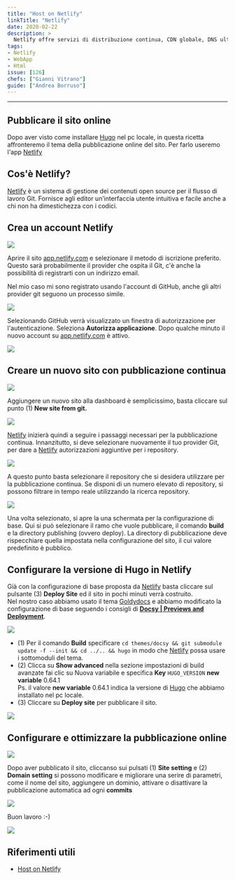 ```yaml
---
title: "Host on Netlify"
linkTitle: "Netlify"
date: 2020-02-22
description: >
  Netlify offre servizi di distribuzione continua, CDN globale, DNS ultraveloce, distribuzioni atomiche, invalidazione istantanea della cache, SSL con un clic, un'interfaccia basata su browser, una CLI e molte altre funzionalità per la gestione del sito Web Hugo.
tags:
- Netlify
- WebApp
- Html
issue: [126]
chefs: ["Gianni Vitrano"]
guide: ["Andrea Borruso"]
---
```


---

## Pubblicare il sito online
Dopo aver visto come installare [Hugo](../installare_hugo_server_locale/) nel pc locale, in questa ricetta affronteremo il tema della pubblicazione online del sito. Per farlo useremo l'app [Netlify](https://app.netlify.com)

## Cos'è Netlify?
[Netlify](https://app.netlify.com)  è un sistema di gestione dei contenuti open source per il flusso di lavoro Git. Fornisce agli editor un’interfaccia utente intuitiva e facile anche a chi non ha dimestichezza con i codici.


## Crea un account Netlify

![](./netlify.png)

Aprire il sito [app.netlify.com](app.netlify.com) e selezionare il metodo di iscrizione preferito. Questo sarà probabilmente il provider che ospita il Git, c'è anche la possibilità di registrarti con un indirizzo email.

Nel mio caso mi sono registrato usando l'account di GitHub, anche gli altri provider git seguono un processo simile.

![](./login.png)

Selezionando GitHub verrà visualizzato un finestra di autorizzazione per l'autenticazione. Seleziona **Autorizza applicazione**. Dopo qualche minuto il nuovo account su [app.netlify.com](app.netlify.com) è attivo.

![](./account_01.png)

## Creare un nuovo sito con pubblicazione continua

![](./new_site.png)

Aggiungere un nuovo sito alla dashboard è semplicissimo, basta cliccare sul punto (1) **New site from git.**

![](./create.png)

[Netlify](https://app.netlify.com) inizierà quindi a seguire i passaggi necessari per la pubblicazione continua. Innanzitutto, si deve selezionare nuovamente il tuo provider Git, per dare a [Netlify](https://app.netlify.com) autorizzazioni aggiuntive per i repository.

![](./create_01.png)

A questo punto basta selezionare il repository che si desidera utilizzare per la pubblicazione continua. Se disponi di un numero elevato di repository, si possono filtrare in tempo reale utilizzando la ricerca repository.

![](./create_02.png)

Una volta selezionato, si apre la una schermata per la configurazione di base. Qui si può selezionare il ramo che vuole pubblicare, il comando **build** e la directory publishing (ovvero deploy).
La directory di pubblicazione deve rispecchiare quella impostata nella configurazione del sito, il cui valore predefinito è pubblico.

## Configurare la versione di Hugo in Netlify

Già con la configurazione di base proposta da [Netlify](https://app.netlify.com) basta cliccare sul pulsante (3) **Deploy Site** ed il sito in pochi minuti verrà costruito. <br>
Nel nostro caso abbiamo usato il tema [Goldydocs](https://example.docsy.dev/) e abbiamo modificato la configurazione di base seguendo i consigli di **[Docsy | Previews and Deployment](https://www.docsy.dev/docs/deployment/#deployment-with-netlify)**.

![](./create_03.png)

* (1) Per il comando **Build** specificare `cd themes/docsy && git submodule update -f --init && cd ../.. && hugo` in modo che [Netlify](https://app.netlify.com) possa usare i sottomoduli del tema.
* (2) Clicca su **Show advanced** nella sezione impostazioni di build avanzate fai clic su Nuova variabile e specifica **Key** `HUGO_VERSION` **new variable** 0.64.1 <br>
Ps. il valore **new variable** 0.64.1 indica la versione di [Hugo](../installare_hugo_server_locale/) che abbiamo installato nel pc locale.
* (3) Cliccare su **Deploy site** per pubblicare il sito.

![](./account.png)

## Configurare e ottimizzare la pubblicazione online

![](./create_04.png)

Dopo aver pubblicato il sito, cliccanso sui pulsati (1) **Site setting**  e  (2) **Domain setting** si possono modificare e migliorare una serire di parametri, come il nome del sito, aggiungere un dominio, attivare o disattivare la pubblicazione automatica ad ogni **commits**

![](./create_05.png)

Buon lavoro :-)

![](./online.jpg)

## Riferimenti utili

- [Host on Netlify](https://gohugo.io/hosting-and-deployment/hosting-on-netlify/)
